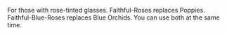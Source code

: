 For those with rose-tinted glasses.
Faithful-Roses replaces Poppies.
Faithful-Blue-Roses replaces Blue Orchids.
You can use both at the same time.
